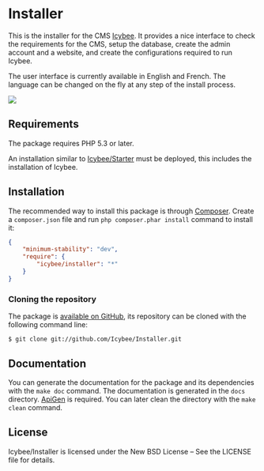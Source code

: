 # Installer

This is the installer for the CMS [Icybee](http://icybee.org). It provides a nice interface to
check the requirements for the CMS, setup the database, create the admin account and a website,
and create the configurations required to run Icybee.

The user interface is currently available in English and French. The language can be changed on
the fly at any step of the install process.

![](http://icybee.org/public/install.png)





## Requirements

The package requires PHP 5.3 or later.
  
An installation similar to [Icybee/Starter](https://github.com/Icybee/Starter/) must be deployed,
this includes the installation of Icybee.





## Installation

The recommended way to install this package is through [Composer](http://getcomposer.org/).
Create a `composer.json` file and run `php composer.phar install` command to install it:

```json
{
    "minimum-stability": "dev",
    "require": {
		"icybee/installer": "*"
    }
}
```





### Cloning the repository

The package is [available on GitHub](https://github.com/Icybee/Installer), its repository can be
cloned with the following command line:

	$ git clone git://github.com/Icybee/Installer.git





## Documentation

You can generate the documentation for the package and its dependencies with the `make doc`
command. The documentation is generated in the `docs` directory. [ApiGen](http://apigen.org/) is
required. You can later clean the directory with the `make clean` command.





## License

Icybee/Installer is licensed under the New BSD License – See the LICENSE file for details.
